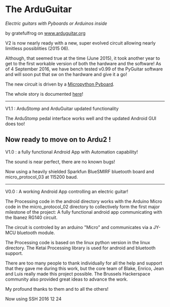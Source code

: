 The ArduGuitar 
==========

*Electric guitars with Pyboards or Arduinos inside* 

by gratefulfrog on www.arduguitar.org

V2 is now nearly ready with a new, super evolved circuit allowing nearly limitless possiblities (2015 06).  

Although, that seemed true at the time (June 2015), it took another year to get to the first workable version of both the hardware and the software!  As of 4 September 2016, we have bench tested v0.99 of the PyGuitar software and will soon put that sw on the hardware and give it a go! 

The new circuit is  driven by a [Micropython Pyboard](http://micropython.org/).

The whole story is documented [here](https://docs.google.com/document/d/1oo2Q_3ezPv_WPeJZZisc5ifhc270i9kwir6oPctKts0/edit?usp=sharing)!


-------------

V1.1 : ArduStomp and ArduGuitar updated functionality

The ArduStomp pedal interface works well and the updated Android GUI does too!

Now ready to move on to Ardu2 !
-------------

V1.0 : a fully functional Android App with Automation capability!

The sound is near perfect, there are no known bugs! 

Now using a heavily shielded Sparkfun BlueSMIRF bluetooth board and micro_protocol_03 at 115200 baud.

-------------

V0.0 : A working Android App controlling an electric guitar!

The Processing code in the android directory works with the Arduino Micro code in the micro_protocol_02 directory to collectively form the first major milestone of the project: A fully functional android app communicating with the Ibanez RG140 circuit. 

The circuit is controled by an arduino "Micro" and communicates via a JY-MCU bluetooth module.  
        
The Processing code is based on the linux python version in the linux directory. The Ketai Processing library is used for android and bluetooth support.
        
There are too many people to thank individually for all the help and support that they gave me during this work, but the core team of Blake, Enrico, Jean and Luis really made this project possible. The Brussels Hackerspace community also provided great ideas to advance the work.

My profound thanks to them and to all the others!

Now using SSH 2016 12 24
